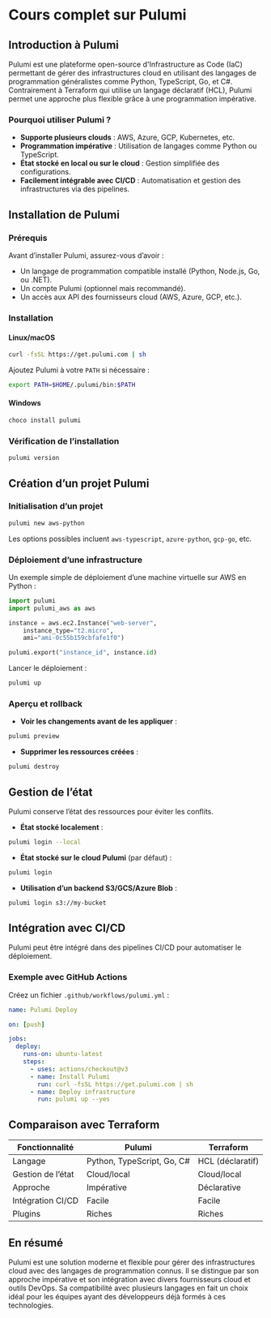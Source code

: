 # Cours complet sur Pulumi

## Introduction à Pulumi
Pulumi est une plateforme open-source d'Infrastructure as Code (IaC) permettant de gérer des infrastructures cloud en utilisant des langages de programmation généralistes comme Python, TypeScript, Go, et C#. Contrairement à Terraform qui utilise un langage déclaratif (HCL), Pulumi permet une approche plus flexible grâce à une programmation impérative.

### Pourquoi utiliser Pulumi ?
- **Supporte plusieurs clouds** : AWS, Azure, GCP, Kubernetes, etc.
- **Programmation impérative** : Utilisation de langages comme Python ou TypeScript.
- **État stocké en local ou sur le cloud** : Gestion simplifiée des configurations.
- **Facilement intégrable avec CI/CD** : Automatisation et gestion des infrastructures via des pipelines.

## Installation de Pulumi

### Prérequis
Avant d’installer Pulumi, assurez-vous d’avoir :
- Un langage de programmation compatible installé (Python, Node.js, Go, ou .NET).
- Un compte Pulumi (optionnel mais recommandé).
- Un accès aux API des fournisseurs cloud (AWS, Azure, GCP, etc.).

### Installation
#### Linux/macOS
```sh
curl -fsSL https://get.pulumi.com | sh
```
Ajoutez Pulumi à votre `PATH` si nécessaire :
```sh
export PATH=$HOME/.pulumi/bin:$PATH
```

#### Windows
```powershell
choco install pulumi
```

### Vérification de l’installation
```sh
pulumi version
```

## Création d’un projet Pulumi

### Initialisation d’un projet
```sh
pulumi new aws-python
```
Les options possibles incluent `aws-typescript`, `azure-python`, `gcp-go`, etc.

### Déploiement d’une infrastructure
Un exemple simple de déploiement d’une machine virtuelle sur AWS en Python :
```python
import pulumi
import pulumi_aws as aws

instance = aws.ec2.Instance("web-server",
    instance_type="t2.micro",
    ami="ami-0c55b159cbfafe1f0")

pulumi.export("instance_id", instance.id)
```

Lancer le déploiement :
```sh
pulumi up
```

### Aperçu et rollback
- **Voir les changements avant de les appliquer** :
```sh
pulumi preview
```
- **Supprimer les ressources créées** :
```sh
pulumi destroy
```

## Gestion de l’état
Pulumi conserve l’état des ressources pour éviter les conflits.
- **État stocké localement** :
```sh
pulumi login --local
```
- **État stocké sur le cloud Pulumi** (par défaut) :
```sh
pulumi login
```
- **Utilisation d’un backend S3/GCS/Azure Blob** :
```sh
pulumi login s3://my-bucket
```

## Intégration avec CI/CD
Pulumi peut être intégré dans des pipelines CI/CD pour automatiser le déploiement.

### Exemple avec GitHub Actions
Créez un fichier `.github/workflows/pulumi.yml` :
```yaml
name: Pulumi Deploy

on: [push]

jobs:
  deploy:
    runs-on: ubuntu-latest
    steps:
      - uses: actions/checkout@v3
      - name: Install Pulumi
        run: curl -fsSL https://get.pulumi.com | sh
      - name: Deploy infrastructure
        run: pulumi up --yes
```

## Comparaison avec Terraform

| Fonctionnalité       | Pulumi        | Terraform    |
|---------------------|--------------|-------------|
| Langage            | Python, TypeScript, Go, C# | HCL (déclaratif) |
| Gestion de l’état  | Cloud/local  | Cloud/local  |
| Approche           | Impérative   | Déclarative  |
| Intégration CI/CD  | Facile      | Facile      |
| Plugins           | Riches      | Riches      |

## En résumé
Pulumi est une solution moderne et flexible pour gérer des infrastructures cloud avec des langages de programmation connus. Il se distingue par son approche impérative et son intégration avec divers fournisseurs cloud et outils DevOps. Sa compatibilité avec plusieurs langages en fait un choix idéal pour les équipes ayant des développeurs déjà formés à ces technologies.

